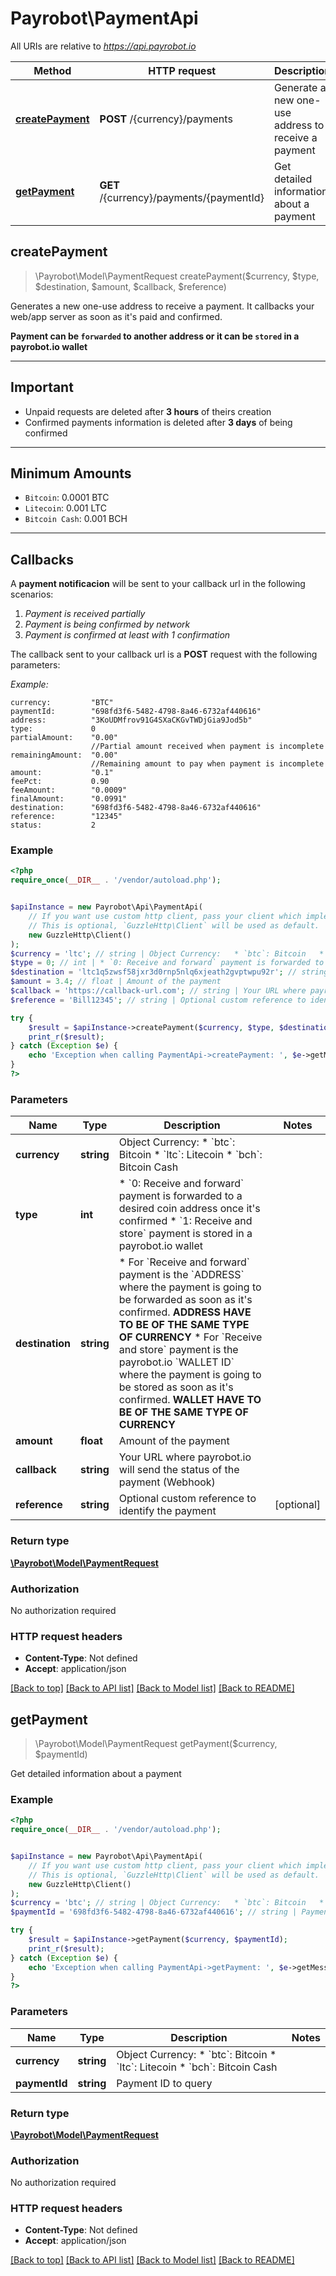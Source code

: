 # Payrobot\PaymentApi

All URIs are relative to *https://api.payrobot.io*

Method | HTTP request | Description
------------- | ------------- | -------------
[**createPayment**](PaymentApi.md#createPayment) | **POST** /{currency}/payments | Generate a new one-use address to receive a payment
[**getPayment**](PaymentApi.md#getPayment) | **GET** /{currency}/payments/{paymentId} | Get detailed information about a payment



## createPayment

> \Payrobot\Model\PaymentRequest createPayment($currency, $type, $destination, $amount, $callback, $reference)

Generates a new one-use address to receive a payment. It callbacks your web/app server as soon as it's paid and confirmed.

**Payment can be `forwarded` to another address or it can be `stored` in a payrobot.io wallet**


---
## Important

  * Unpaid requests are deleted after **3 hours** of theirs creation
  * Confirmed payments information is deleted after **3 days** of being confirmed

---
## Minimum Amounts


  * `Bitcoin`: 0.0001 BTC
  * `Litecoin`: 0.001 LTC
  * `Bitcoin Cash`: 0.001 BCH

---
## Callbacks
A **payment notificacion** will be sent to your callback url in the following scenarios:

  1. *Payment is received partially*
  2. *Payment is being confirmed by network*
  3. *Payment is confirmed at least with 1 confirmation*


The callback sent to your callback url is a **POST** request with the following parameters:

*Example:*

    currency:         "BTC"
    paymentId:        "698fd3f6-5482-4798-8a46-6732af440616"
    address:          "3KoUDMfrov91G4SXaCKGvTWDjGia9Jod5b"
    type:             0
    partialAmount:    "0.00"
                      //Partial amount received when payment is incomplete
    remainingAmount:  "0.00"
                      //Remaining amount to pay when payment is incomplete
    amount:           "0.1"
    feePct:           0.90
    feeAmount:        "0.0009"
    finalAmount:      "0.0991"
    destination:      "698fd3f6-5482-4798-8a46-6732af440616"
    reference:        "12345"
    status:           2

### Example

```php
<?php
require_once(__DIR__ . '/vendor/autoload.php');


$apiInstance = new Payrobot\Api\PaymentApi(
    // If you want use custom http client, pass your client which implements `GuzzleHttp\ClientInterface`.
    // This is optional, `GuzzleHttp\Client` will be used as default.
    new GuzzleHttp\Client()
);
$currency = 'ltc'; // string | Object Currency:   * `btc`: Bitcoin   * `ltc`: Litecoin   * `bch`: Bitcoin Cash
$type = 0; // int | * `0: Receive and forward` payment is forwarded to a desired coin address once it's confirmed  * `1: Receive and store` payment is stored in a payrobot.io wallet
$destination = 'ltc1q5zwsf58jxr3d0rnp5nlq6xjeath2gvptwpu92r'; // string | * For `Receive and forward` payment is the `ADDRESS` where the payment is going to be forwarded as soon as it's confirmed. **ADDRESS HAVE TO BE OF THE SAME TYPE OF CURRENCY**  * For `Receive and store` payment is the payrobot.io `WALLET ID` where the payment is going to be stored as soon as it's confirmed. **WALLET HAVE TO BE OF THE SAME TYPE OF CURRENCY**
$amount = 3.4; // float | Amount of the payment
$callback = 'https://callback-url.com'; // string | Your URL where payrobot.io will send the status of the payment (Webhook)
$reference = 'Bill12345'; // string | Optional custom reference to identify the payment

try {
    $result = $apiInstance->createPayment($currency, $type, $destination, $amount, $callback, $reference);
    print_r($result);
} catch (Exception $e) {
    echo 'Exception when calling PaymentApi->createPayment: ', $e->getMessage(), PHP_EOL;
}
?>
```

### Parameters


Name | Type | Description  | Notes
------------- | ------------- | ------------- | -------------
 **currency** | **string**| Object Currency:   * &#x60;btc&#x60;: Bitcoin   * &#x60;ltc&#x60;: Litecoin   * &#x60;bch&#x60;: Bitcoin Cash |
 **type** | **int**| * &#x60;0: Receive and forward&#x60; payment is forwarded to a desired coin address once it&#39;s confirmed  * &#x60;1: Receive and store&#x60; payment is stored in a payrobot.io wallet |
 **destination** | **string**| * For &#x60;Receive and forward&#x60; payment is the &#x60;ADDRESS&#x60; where the payment is going to be forwarded as soon as it&#39;s confirmed. **ADDRESS HAVE TO BE OF THE SAME TYPE OF CURRENCY**  * For &#x60;Receive and store&#x60; payment is the payrobot.io &#x60;WALLET ID&#x60; where the payment is going to be stored as soon as it&#39;s confirmed. **WALLET HAVE TO BE OF THE SAME TYPE OF CURRENCY** |
 **amount** | **float**| Amount of the payment |
 **callback** | **string**| Your URL where payrobot.io will send the status of the payment (Webhook) |
 **reference** | **string**| Optional custom reference to identify the payment | [optional]

### Return type

[**\Payrobot\Model\PaymentRequest**](../Model/PaymentRequest.md)

### Authorization

No authorization required

### HTTP request headers

- **Content-Type**: Not defined
- **Accept**: application/json

[[Back to top]](#) [[Back to API list]](../../README.md#documentation-for-api-endpoints)
[[Back to Model list]](../../README.md#documentation-for-models)
[[Back to README]](../../README.md)


## getPayment

> \Payrobot\Model\PaymentRequest getPayment($currency, $paymentId)

Get detailed information about a payment

### Example

```php
<?php
require_once(__DIR__ . '/vendor/autoload.php');


$apiInstance = new Payrobot\Api\PaymentApi(
    // If you want use custom http client, pass your client which implements `GuzzleHttp\ClientInterface`.
    // This is optional, `GuzzleHttp\Client` will be used as default.
    new GuzzleHttp\Client()
);
$currency = 'btc'; // string | Object Currency:   * `btc`: Bitcoin   * `ltc`: Litecoin   * `bch`: Bitcoin Cash
$paymentId = '698fd3f6-5482-4798-8a46-6732af440616'; // string | Payment ID to query

try {
    $result = $apiInstance->getPayment($currency, $paymentId);
    print_r($result);
} catch (Exception $e) {
    echo 'Exception when calling PaymentApi->getPayment: ', $e->getMessage(), PHP_EOL;
}
?>
```

### Parameters


Name | Type | Description  | Notes
------------- | ------------- | ------------- | -------------
 **currency** | **string**| Object Currency:   * &#x60;btc&#x60;: Bitcoin   * &#x60;ltc&#x60;: Litecoin   * &#x60;bch&#x60;: Bitcoin Cash |
 **paymentId** | **string**| Payment ID to query |

### Return type

[**\Payrobot\Model\PaymentRequest**](../Model/PaymentRequest.md)

### Authorization

No authorization required

### HTTP request headers

- **Content-Type**: Not defined
- **Accept**: application/json

[[Back to top]](#) [[Back to API list]](../../README.md#documentation-for-api-endpoints)
[[Back to Model list]](../../README.md#documentation-for-models)
[[Back to README]](../../README.md)

